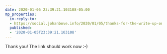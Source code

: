 ```yaml
---
date: 2020-01-05 23:39:21.103108-05:00
mp_properties:
  in-reply-to:
  - https://social.johanbove.info/2020/01/05/thanks-for-the-write-up-on-the-indieweb
  published:
  - '2020-01-05T23:39:21.103108'
---
```


Thank you! The link should work now :-)